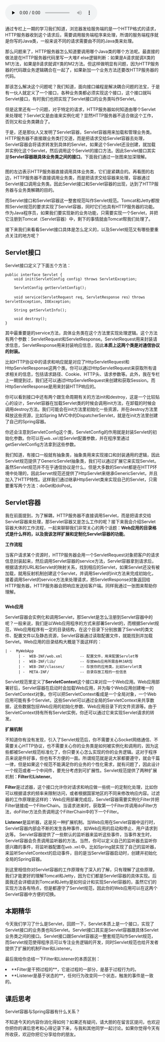 <audio id="audio" title="03 | 你应该知道的Servlet规范和Servlet容器" controls="" preload="none"><source id="mp3" src="https://static001.geekbang.org/resource/audio/b5/aa/b57e22e43a21499972eb20ad00177caa.mp3"></audio>

通过专栏上一期的学习我们知道，浏览器发给服务端的是一个HTTP格式的请求，HTTP服务器收到这个请求后，需要调用服务端程序来处理，所谓的服务端程序就是你写的Java类，一般来说不同的请求需要由不同的Java类来处理。

那么问题来了，HTTP服务器怎么知道要调用哪个Java类的哪个方法呢。最直接的做法是在HTTP服务器代码里写一大堆if else逻辑判断：如果是A请求就调X类的M1方法，如果是B请求就调Y类的M2方法。但这样做明显有问题，因为HTTP服务器的代码跟业务逻辑耦合在一起了，如果新加一个业务方法还要改HTTP服务器的代码。

那该怎么解决这个问题呢？我们知道，面向接口编程是解决耦合问题的法宝，于是有一伙人就定义了一个接口，各种业务类都必须实现这个接口，这个接口就叫Servlet接口，有时我们也把实现了Servlet接口的业务类叫作Servlet。

但是这里还有一个问题，对于特定的请求，HTTP服务器如何知道由哪个Servlet来处理呢？Servlet又是由谁来实例化呢？显然HTTP服务器不适合做这个工作，否则又和业务类耦合了。

于是，还是那伙人又发明了Servlet容器，Servlet容器用来加载和管理业务类。HTTP服务器不直接跟业务类打交道，而是把请求交给Servlet容器去处理，Servlet容器会将请求转发到具体的Servlet，如果这个Servlet还没创建，就加载并实例化这个Servlet，然后调用这个Servlet的接口方法。因此Servlet接口其实是**Servlet容器跟具体业务类之间的接口**。下面我们通过一张图来加深理解。

<img src="https://static001.geekbang.org/resource/image/df/01/dfe304d3336f29d833b97f2cfe8d7801.jpg" alt="">

图的左边表示HTTP服务器直接调用具体业务类，它们是紧耦合的。再看图的右边，HTTP服务器不直接调用业务类，而是把请求交给容器来处理，容器通过Servlet接口调用业务类。因此Servlet接口和Servlet容器的出现，达到了HTTP服务器与业务类解耦的目的。

而Servlet接口和Servlet容器这一整套规范叫作Servlet规范。Tomcat和Jetty都按照Servlet规范的要求实现了Servlet容器，同时它们也具有HTTP服务器的功能。作为Java程序员，如果我们要实现新的业务功能，只需要实现一个Servlet，并把它注册到Tomcat（Servlet容器）中，剩下的事情就由Tomcat帮我们处理了。

接下来我们来看看Servlet接口具体是怎么定义的，以及Servlet规范又有哪些要重点关注的地方呢？

## Servlet接口

Servlet接口定义了下面五个方法：

```
public interface Servlet {
    void init(ServletConfig config) throws ServletException;
    
    ServletConfig getServletConfig();
    
    void service(ServletRequest req, ServletResponse res）throws ServletException, IOException;
    
    String getServletInfo();
    
    void destroy();
}

```

其中最重要是的service方法，具体业务类在这个方法里实现处理逻辑。这个方法有两个参数：ServletRequest和ServletResponse。ServletRequest用来封装请求信息，ServletResponse用来封装响应信息，因此**本质上这两个类是对通信协议的封装。**

比如HTTP协议中的请求和响应就是对应了HttpServletRequest和HttpServletResponse这两个类。你可以通过HttpServletRequest来获取所有请求相关的信息，包括请求路径、Cookie、HTTP头、请求参数等。此外，我在专栏上一期提到过，我们还可以通过HttpServletRequest来创建和获取Session。而HttpServletResponse是用来封装HTTP响应的。

你可以看到接口中还有两个跟生命周期有关的方法init和destroy，这是一个比较贴心的设计，Servlet容器在加载Servlet类的时候会调用init方法，在卸载的时候会调用destroy方法。我们可能会在init方法里初始化一些资源，并在destroy方法里释放这些资源，比如Spring MVC中的DispatcherServlet，就是在init方法里创建了自己的Spring容器。

你还会注意到ServletConfig这个类，ServletConfig的作用就是封装Servlet的初始化参数。你可以在`web.xml`给Servlet配置参数，并在程序里通过getServletConfig方法拿到这些参数。

我们知道，有接口一般就有抽象类，抽象类用来实现接口和封装通用的逻辑，因此Servlet规范提供了GenericServlet抽象类，我们可以通过扩展它来实现Servlet。虽然Servlet规范并不在乎通信协议是什么，但是大多数的Servlet都是在HTTP环境中处理的，因此Servet规范还提供了HttpServlet来继承GenericServlet，并且加入了HTTP特性。这样我们通过继承HttpServlet类来实现自己的Servlet，只需要重写两个方法：doGet和doPost。

## Servlet容器

我在前面提到，为了解耦，HTTP服务器不直接调用Servlet，而是把请求交给Servlet容器来处理，那Servlet容器又是怎么工作的呢？接下来我会介绍Servlet容器大体的工作流程，一起来聊聊我们非常关心的两个话题：**Web应用的目录格式是什么样的，以及我该怎样扩展和定制化Servlet容器的功能**。

**工作流程**

当客户请求某个资源时，HTTP服务器会用一个ServletRequest对象把客户的请求信息封装起来，然后调用Servlet容器的service方法，Servlet容器拿到请求后，根据请求的URL和Servlet的映射关系，找到相应的Servlet，如果Servlet还没有被加载，就用反射机制创建这个Servlet，并调用Servlet的init方法来完成初始化，接着调用Servlet的service方法来处理请求，把ServletResponse对象返回给HTTP服务器，HTTP服务器会把响应发送给客户端。同样我通过一张图来帮助你理解。

<img src="https://static001.geekbang.org/resource/image/b7/15/b70723c89b4ed0bccaf073c84e08e115.jpg" alt="">

**Web应用**

Servlet容器会实例化和调用Servlet，那Servlet是怎么注册到Servlet容器中的呢？一般来说，我们是以Web应用程序的方式来部署Servlet的，而根据Servlet规范，Web应用程序有一定的目录结构，在这个目录下分别放置了Servlet的类文件、配置文件以及静态资源，Servlet容器通过读取配置文件，就能找到并加载Servlet。Web应用的目录结构大概是下面这样的：

```
| -  MyWebApp
      | -  WEB-INF/web.xml        -- 配置文件，用来配置Servlet等
      | -  WEB-INF/lib/           -- 存放Web应用所需各种JAR包
      | -  WEB-INF/classes/       -- 存放你的应用类，比如Servlet类
      | -  META-INF/              -- 目录存放工程的一些信息

```

Servlet规范里定义了**ServletContext**这个接口来对应一个Web应用。Web应用部署好后，Servlet容器在启动时会加载Web应用，并为每个Web应用创建唯一的ServletContext对象。你可以把ServletContext看成是一个全局对象，一个Web应用可能有多个Servlet，这些Servlet可以通过全局的ServletContext来共享数据，这些数据包括Web应用的初始化参数、Web应用目录下的文件资源等。由于ServletContext持有所有Servlet实例，你还可以通过它来实现Servlet请求的转发。

**扩展机制**

不知道你有没有发现，引入了Servlet规范后，你不需要关心Socket网络通信、不需要关心HTTP协议，也不需要关心你的业务类是如何被实例化和调用的，因为这些都被Servlet规范标准化了，你只要关心怎么实现的你的业务逻辑。这对于程序员来说是件好事，但也有不方便的一面。所谓规范就是说大家都要遵守，就会千篇一律，但是如果这个规范不能满足你的业务的个性化需求，就有问题了，因此设计一个规范或者一个中间件，要充分考虑到可扩展性。Servlet规范提供了两种扩展机制：**Filter**和**Listener**。

**Filter**是过滤器，这个接口允许你对请求和响应做一些统一的定制化处理，比如你可以根据请求的频率来限制访问，或者根据国家地区的不同来修改响应内容。过滤器的工作原理是这样的：Web应用部署完成后，Servlet容器需要实例化Filter并把Filter链接成一个FilterChain。当请求进来时，获取第一个Filter并调用doFilter方法，doFilter方法负责调用这个FilterChain中的下一个Filter。

**Listener**是监听器，这是另一种扩展机制。当Web应用在Servlet容器中运行时，Servlet容器内部会不断的发生各种事件，如Web应用的启动和停止、用户请求到达等。 Servlet容器提供了一些默认的监听器来监听这些事件，当事件发生时，Servlet容器会负责调用监听器的方法。当然，你可以定义自己的监听器去监听你感兴趣的事件，将监听器配置在`web.xml`中。比如Spring就实现了自己的监听器，来监听ServletContext的启动事件，目的是当Servlet容器启动时，创建并初始化全局的Spring容器。

到这里相信你对Servlet容器的工作原理有了深入的了解，只有理解了这些原理，我们才能更好的理解Tomcat和Jetty，因为它们都是Servlet容器的具体实现。后面我还会详细谈到Tomcat和Jetty是如何设计和实现Servlet容器的，虽然它们的实现方法各有特点，但是都遵守了Servlet规范，因此你的Web应用可以在这两个Servlet容器中方便的切换。

## 本期精华

今天我们学习了什么是Servlet，回顾一下，Servlet本质上是一个接口，实现了Servlet接口的业务类也叫Servlet。Servlet接口其实是Servlet容器跟具体Servlet业务类之间的接口。Servlet接口跟Servlet容器这一整套规范叫作Servlet规范，而Servlet规范使得程序员可以专注业务逻辑的开发，同时Servlet规范也给开发者提供了扩展的机制Filter和Listener。

最后我给你总结一下Filter和Listener的本质区别：

<li>
**Filter是干预过程的**，它是过程的一部分，是基于过程行为的。
</li>
<li>
**Listener是基于状态的**，任何行为改变同一个状态，触发的事件是一致的。
</li>

## 课后思考

Servlet容器与Spring容器有什么关系？

不知道今天的内容你消化得如何？如果还有疑问，请大胆的在留言区提问，也欢迎你把你的课后思考和心得记录下来，与我和其他同学一起讨论。如果你觉得今天有所收获，欢迎你把它分享给你的朋友。


